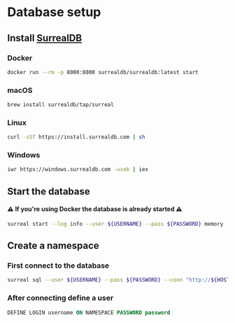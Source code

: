 # Database setup
## Install [SurrealDB](https://surrealdb.com/)
### Docker
```sh
docker run --rm -p 8000:8000 surrealdb/surrealdb:latest start
```
### macOS
```sh
brew install surrealdb/tap/surreal
```
### Linux
```sh
curl -sSf https://install.surrealdb.com | sh
```
### Windows
```bash
iwr https://windows.surrealdb.com -useb | iex
```
## Start the database
#### ⚠️ If you're using Docker the database is already started ⚠️ 
```sh
surreal start --log info --user ${USERNAME} --pass ${PASSWORD} memory
```
## Create a namespace
### First connect to the database
```sh
surreal sql --user ${USERNAME} --pass ${PASSWORD} --conn "http://${HOST}:${PORT}" --ns ${NAMESPACE}
```
### After connecting define a user
```sql
DEFINE LOGIN username ON NAMESPACE PASSWORD password
```
